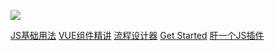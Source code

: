 <!-- background image -->
![](../image/backgroundImage.jpg)

[JS基础用法](page/JS/script.md)
[VUE组件精讲](page/vue/base.md)
[流程设计器](page/bpmn/index.md)
[Get Started](page/vue/base.md)
[肝一个JS插件](page/front/plugin.md)



<!-- ## 世界既不黑也不白，而是一道精致的灰 -->
<!-- > [VUE组件精讲](page/vue/base.md) -->


<!-- [GitHub](https://github.com/Hanxueqing/Douban-Movie.git) -->
<!-- [Get Started](#quick-start) -->